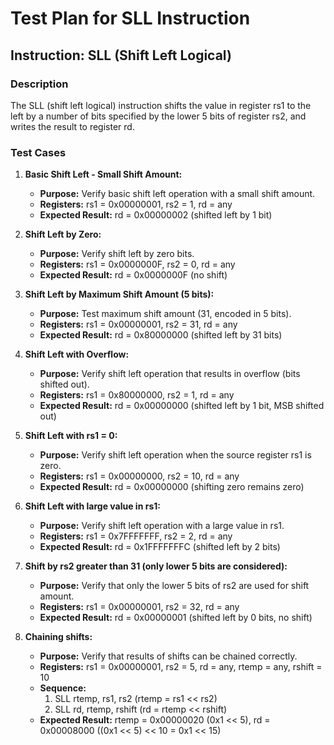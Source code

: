 # Test Plan for SLL Instruction

## Instruction: SLL (Shift Left Logical)

### Description
The SLL (shift left logical) instruction shifts the value in register rs1 to the left by a number of bits specified by the lower 5 bits of register rs2, and writes the result to register rd.

### Test Cases

1.  **Basic Shift Left - Small Shift Amount:**
    -   **Purpose:** Verify basic shift left operation with a small shift amount.
    -   **Registers:** rs1 = 0x00000001, rs2 = 1, rd = any
    -   **Expected Result:** rd = 0x00000002 (shifted left by 1 bit)

2.  **Shift Left by Zero:**
    -   **Purpose:** Verify shift left by zero bits.
    -   **Registers:** rs1 = 0x0000000F, rs2 = 0, rd = any
    -   **Expected Result:** rd = 0x0000000F (no shift)

3.  **Shift Left by Maximum Shift Amount (5 bits):**
    -   **Purpose:** Test maximum shift amount (31, encoded in 5 bits).
    -   **Registers:** rs1 = 0x00000001, rs2 = 31, rd = any
    -   **Expected Result:** rd = 0x80000000 (shifted left by 31 bits)

4.  **Shift Left with Overflow:**
    -   **Purpose:** Verify shift left operation that results in overflow (bits shifted out).
    -   **Registers:** rs1 = 0x80000000, rs2 = 1, rd = any
    -   **Expected Result:** rd = 0x00000000 (shifted left by 1 bit, MSB shifted out)

5.  **Shift Left with rs1 = 0:**
    -   **Purpose:** Verify shift left operation when the source register rs1 is zero.
    -   **Registers:** rs1 = 0x00000000, rs2 = 10, rd = any
    -   **Expected Result:** rd = 0x00000000 (shifting zero remains zero)

6.  **Shift Left with large value in rs1:**
    -   **Purpose:** Verify shift left operation with a large value in rs1.
    -   **Registers:** rs1 = 0x7FFFFFFF, rs2 = 2, rd = any
    -   **Expected Result:** rd = 0x1FFFFFFFC (shifted left by 2 bits)

7.  **Shift by rs2 greater than 31 (only lower 5 bits are considered):**
    -   **Purpose:** Verify that only the lower 5 bits of rs2 are used for shift amount.
    -   **Registers:** rs1 = 0x00000001, rs2 = 32, rd = any
    -   **Expected Result:** rd = 0x00000001 (shifted left by 0 bits, no shift)

8.  **Chaining shifts:**
    -   **Purpose:** Verify that results of shifts can be chained correctly.
    -   **Registers:** rs1 = 0x00000001, rs2 = 5, rd = any, rtemp = any, rshift = 10
    -   **Sequence:**
        1.  SLL rtemp, rs1, rs2  (rtemp = rs1 << rs2)
        2.  SLL rd, rtemp, rshift   (rd = rtemp << rshift)
    -   **Expected Result:** rtemp = 0x00000020 (0x1 << 5), rd = 0x00008000 ((0x1 << 5) << 10 = 0x1 << 15)
